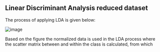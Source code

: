 ## Linear Discriminant Analysis reduced dataset

The process of applying LDA is given below:

![image](https://github.com/user-attachments/assets/124f8544-c268-4108-9a62-cd07def451cb)

Based on the figure the normalized data is used in the LDA process where the scatter matrix between and within the class is calculated, from which 
